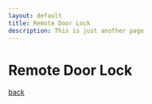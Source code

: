 ```yaml
---
layout: default
title: Remote Door Lock
description: This is just another page
---
```


# Remote Door Lock



[back](./)